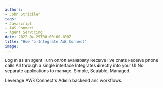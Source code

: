 ```yaml
---
authors:
- John Strickler
tags:
- Javascript
- AWS Connect
- Agent Servicing
date: 2022-04-29T00:00:00.000Z
title: "How To Integrate AWS Connect"
image: 
---
```


Log in as an agent
Turn on/off availability
Receive live chats
Receive phone calls
All through a single interface
Integrates directly into your UI
No separate applications to manage.
Simple, Scalable, Managed.

Leverage AWS Connect's Admin backend and workflows.